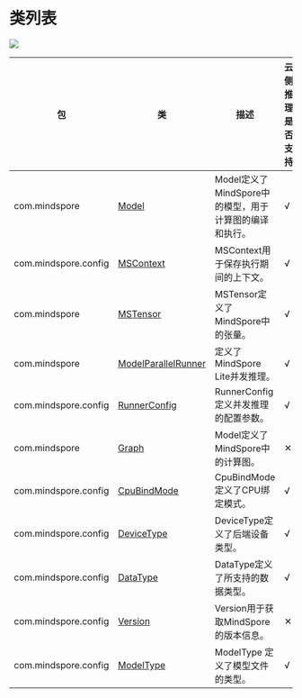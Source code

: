 # 类列表

<a href="https://gitee.com/mindspore/docs/blob/r2.0/docs/lite/api/source_zh_cn/api_java/class_list.md" target="_blank"><img src="https://mindspore-website.obs.cn-north-4.myhuaweicloud.com/website-images/r2.0/resource/_static/logo_source.png"></a>

| 包                        | 类                                                           | 描述                                                         | 云侧推理是否支持 | 端侧推理是否支持 |
| ------------------------- | ------------------------------------------------------------ | ------------------------------------------------------------ |--------|--------|
| com.mindspore        | [Model](https://www.mindspore.cn/lite/api/zh-CN/master/api_java/model.html) | Model定义了MindSpore中的模型，用于计算图的编译和执行。 | √      | √      |
| com.mindspore.config | [MSContext](https://www.mindspore.cn/lite/api/zh-CN/master/api_java/mscontext.html) | MSContext用于保存执行期间的上下文。                         | √      | √      |
| com.mindspore        | [MSTensor](https://www.mindspore.cn/lite/api/zh-CN/master/api_java/mstensor.html) | MSTensor定义了MindSpore中的张量。                       | √      | √      |
| com.mindspore        | [ModelParallelRunner](https://www.mindspore.cn/lite/api/zh-CN/master/api_java/model_parallel_runner.html) | 定义了MindSpore Lite并发推理。                       | √      | ✕      |
| com.mindspore.config   | [RunnerConfig](https://www.mindspore.cn/lite/api/zh-CN/master/api_java/runner_config.html) | RunnerConfig 定义并发推理的配置参数。                    | √      | ✕      |
| com.mindspore        | [Graph](https://www.mindspore.cn/lite/api/zh-CN/master/api_java/graph.html) | Model定义了MindSpore中的计算图。          | ✕      | √      |
| com.mindspore.config | [CpuBindMode](https://gitee.com/mindspore/mindspore/blob/r2.0/mindspore/lite/java/src/main/java/com/mindspore/config/CpuBindMode.java) | CpuBindMode定义了CPU绑定模式。                               | √      | √      |
| com.mindspore.config | [DeviceType](https://gitee.com/mindspore/mindspore/blob/r2.0/mindspore/lite/java/src/main/java/com/mindspore/config/DeviceType.java) | DeviceType定义了后端设备类型。                               | √      | √      |
| com.mindspore.config  | [DataType](https://gitee.com/mindspore/mindspore/blob/r2.0/mindspore/lite/java/src/main/java/com/mindspore/config/DataType.java) | DataType定义了所支持的数据类型。                             | √      | √      |
| com.mindspore.config   | [Version](https://gitee.com/mindspore/mindspore/blob/r2.0/mindspore/lite/java/src/main/java/com/mindspore/config/Version.java) | Version用于获取MindSpore的版本信息。                    | ✕      | √      |
| com.mindspore.config   | [ModelType](https://gitee.com/mindspore/mindspore/blob/r2.0/mindspore/lite/java/src/main/java/com/mindspore/config/ModelType.java) | ModelType 定义了模型文件的类型。                    | √      | √      |
